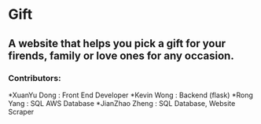 # Gift

## A website that helps you pick a gift for your firends, family or love ones for any occasion.

<h3>Contributors:</h3>
*XuanYu Dong : Front End Developer
*Kevin Wong : Backend (flask)
*Rong Yang : SQL AWS Database
*JianZhao Zheng : SQL Database, Website Scraper

